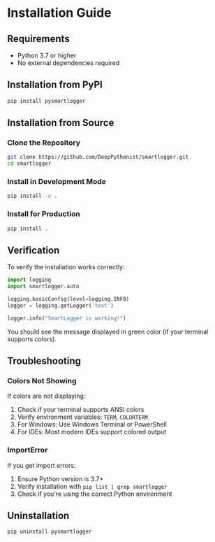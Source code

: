 # Installation Guide

## Requirements

- Python 3.7 or higher
- No external dependencies required

## Installation from PyPI

```bash
pip install pysmartlogger
```

## Installation from Source

### Clone the Repository

```bash
git clone https://github.com/DeepPythonist/smartlogger.git
cd smartlogger
```

### Install in Development Mode

```bash
pip install -e .
```

### Install for Production

```bash
pip install .
```

## Verification

To verify the installation works correctly:

```python
import logging
import smartlogger.auto

logging.basicConfig(level=logging.INFO)
logger = logging.getLogger('test')

logger.info("SmartLogger is working!")
```

You should see the message displayed in green color (if your terminal supports colors).

## Troubleshooting

### Colors Not Showing

If colors are not displaying:

1. Check if your terminal supports ANSI colors
2. Verify environment variables: `TERM`, `COLORTERM`
3. For Windows: Use Windows Terminal or PowerShell
4. For IDEs: Most modern IDEs support colored output

### ImportError

If you get import errors:

1. Ensure Python version is 3.7+
2. Verify installation with `pip list | grep smartlogger`
3. Check if you're using the correct Python environment

## Uninstallation

```bash
pip uninstall pysmartlogger
``` 
